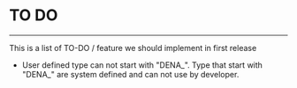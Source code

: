 # TO DO #
----------
This is a list of TO-DO / feature we should implement in first release

- User defined type can not start with "DENA_". Type that start with "DENA_"  are system defined and can not use by developer. 
